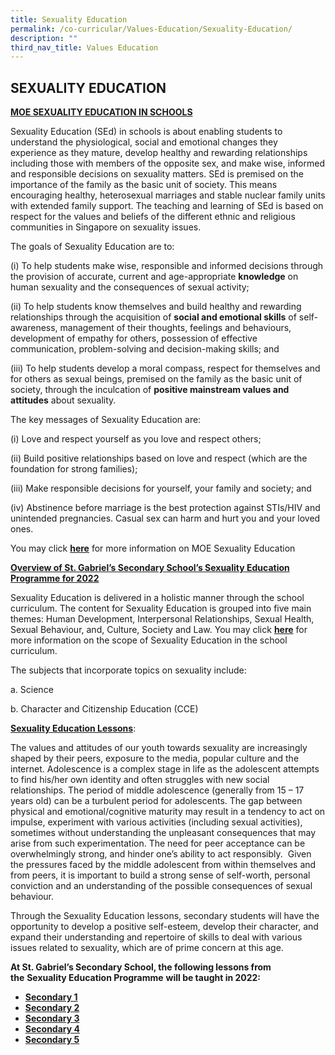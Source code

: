 ```yaml
---
title: Sexuality Education
permalink: /co-curricular/Values-Education/Sexuality-Education/
description: ""
third_nav_title: Values Education
---
```

## SEXUALITY EDUCATION


**<u>MOE SEXUALITY EDUCATION IN SCHOOLS</u>**

Sexuality Education (SEd) in schools is about enabling students to understand the physiological, social and emotional changes they experience as they mature, develop healthy and rewarding relationships including those with members of the opposite sex, and make wise, informed and responsible decisions on sexuality matters. SEd is premised on the importance of the family as the basic unit of society. This means encouraging healthy, heterosexual marriages and stable nuclear family units with extended family support. The teaching and learning of SEd is based on respect for the values and beliefs of the different ethnic and religious communities in Singapore on sexuality issues.  

  

The goals of Sexuality Education are to:

  

(i) To help students make wise, responsible and informed decisions through the provision of accurate, current and age-appropriate **knowledge** on human sexuality and the consequences of sexual activity;

  

(ii) To help students know themselves and build healthy and rewarding relationships through the acquisition of **social and emotional skills** of self-awareness, management of their thoughts, feelings and behaviours, development of empathy for others, possession of effective communication, problem-solving and decision-making skills; and  

  

(iii) To help students develop a moral compass, respect for themselves and for others as sexual beings, premised on the family as the basic unit of society, through the inculcation of **positive mainstream values and attitudes** about sexuality. 

  

The key messages of Sexuality Education are:

  

(i) Love and respect yourself as you love and respect others;

(ii) Build positive relationships based on love and respect (which are the foundation for strong families);

(iii) Make responsible decisions for yourself, your family and society; and

(iv) Abstinence before marriage is the best protection against STIs/HIV and unintended pregnancies. Casual sex can harm and hurt you and your loved ones.

  

You may click **[here](https://www.moe.gov.sg/education/programmes/social-and-emotional-learning/sexuality-education)** for more information on MOE Sexuality Education

**<u>Overview of St. Gabriel’s Secondary School’s Sexuality Education Programme for 2022</u>**

Sexuality Education is delivered in a holistic manner through the school curriculum. The content for Sexuality Education is grouped into five main themes: Human Development, Interpersonal Relationships, Sexual Health, Sexual Behaviour, and, Culture, Society and Law. You may click **[here](https://www.moe.gov.sg/education/programmes/social-and-emotional-learning/sexuality-education/scope-and-teaching-approach-of-sexuality-education-in-schools)** for more information on the scope of Sexuality Education in the school curriculum.

The subjects that incorporate topics on sexuality include:

a. Science

b. Character and Citizenship Education (CCE)


**<u>Sexuality Education Lessons</u>**: 

The values and attitudes of our youth towards sexuality are increasingly shaped by their peers, exposure to the media, popular culture and the internet. Adolescence is a complex stage in life as the adolescent attempts to find his/her own identity and often struggles with new social relationships. The period of middle adolescence (generally from 15 – 17 years old) can be a turbulent period for adolescents. The gap between physical and emotional/cognitive maturity may result in a tendency to act on impulse, experiment with various activities (including sexual activities), sometimes without understanding the unpleasant consequences that may arise from such experimentation. The need for peer acceptance can be overwhelmingly strong, and hinder one’s ability to act responsibly.  Given the pressures faced by the middle adolescent from within themselves and from peers, it is important to build a strong sense of self-worth, personal conviction and an understanding of the possible consequences of sexual behaviour. 

Through the Sexuality Education lessons, secondary students will have the opportunity to develop a positive self-esteem, develop their character, and expand their understanding and repertoire of skills to deal with various issues related to sexuality, which are of prime concern at this age.

**At St. Gabriel’s Secondary School, the following lessons from the** **Sexuality Education Programme** **will be taught in 2022:**

*   **[Secondary 1](https://stgabrielssec.moe.edu.sg/qql/slot/u153/Link/Sexuality%20Education%20Programme%20Informatio/2022_SEd/Sec%201%20SEd%20Timeline.pdf)**
*   **[Secondary 2](https://stgabrielssec.moe.edu.sg/qql/slot/u153/Link/Sexuality%20Education%20Programme%20Informatio/2022_SEd/Sec%202%20SEd%20Timeline.pdf)**
*   **[Secondary 3](https://stgabrielssec.moe.edu.sg/qql/slot/u153/Link/Sexuality%20Education%20Programme%20Informatio/2022_SEd/Sec%203%20SEd%20Timeline.pdf)**
*   **[Secondary 4](https://stgabrielssec.moe.edu.sg/qql/slot/u153/Link/Sexuality%20Education%20Programme%20Informatio/2022_SEd/Sec%204%20SEd%20Timeline.pdf)**
*   **[Secondary 5](https://stgabrielssec.moe.edu.sg/qql/slot/u153/Link/Sexuality%20Education%20Programme%20Informatio/2022_SEd/Sec%205%20SEd%20Timeline.pdf)**
